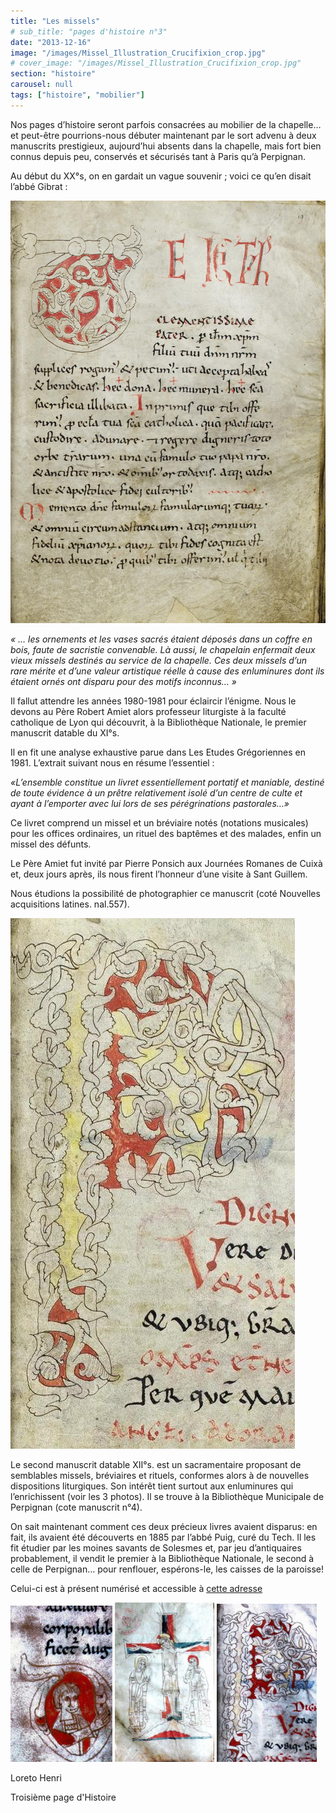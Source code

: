 ```yaml
---
title: "Les missels"
# sub_title: "pages d'histoire n°3"
date: "2013-12-16"
image: "/images/Missel_Illustration_Crucifixion_crop.jpg"
# cover_image: "/images/Missel_Illustration_Crucifixion_crop.jpg"
section: "histoire"
carousel: null
tags: ["histoire", "mobilier"]
---
```


<!-- #### Pages d'histoire n°3 -->

<div
      alt
      style="background-image: url('/images/Missel_Illustration_Crucifixion_crop.jpg')"
      class="article-img-center" ></div>

Nos pages d’histoire seront parfois consacrées au mobilier de la chapelle… et peut-être pourrions-nous débuter maintenant par le sort advenu à deux manuscrits prestigieux, aujourd’hui absents dans la chapelle, mais fort bien connus depuis peu, conservés et sécurisés tant à Paris qu’à Perpignan.

Au début du XX°s, on en gardait un vague souvenir ; voici ce qu’en disait l’abbé Gibrat :

<img
      alt
      src="/images/Missel_Ornement_G.jpg"
      class="article-img-small-float-left" />
<em>

« … les ornements et les vases sacrés étaient déposés dans un coffre en bois, faute de sacristie convenable. Là aussi, le chapelain enfermait deux vieux missels destinés au service de la chapelle. Ces deux missels d’un rare mérite et d’une valeur artistique réelle à cause des enluminures dont ils étaient ornés ont disparu pour des motifs inconnus… » </em>

Il fallut attendre les années 1980-1981 pour éclaircir l’énigme. Nous le devons au Père Robert Amiet alors professeur liturgiste à la faculté catholique de Lyon qui découvrit, à la Bibliothèque Nationale, le premier manuscrit datable du XI°s.

Il en fit une analyse exhaustive parue dans Les Etudes Grégoriennes en 1981. L’extrait suivant nous en résume l’essentiel :

<em>«L’ensemble constitue un livret essentiellement portatif et maniable, destiné de toute évidence à un prêtre relativement isolé d’un centre de culte et ayant à l’emporter avec lui lors de ses pérégrinations pastorales…»</em>

Ce livret comprend un missel et un bréviaire notés (notations musicales) pour les offices ordinaires, un rituel des baptêmes et des malades, enfin un missel des défunts.

Le Père Amiet fut invité par Pierre Ponsich aux Journées Romanes de Cuixà et, deux jours après, ils nous firent l’honneur d’une visite à Sant Guillem.

Nous étudions la possibilité de photographier ce manuscrit (coté Nouvelles acquisitions latines. nal.557).

<img
      alt
      src="/images/Missel_Ornement_P_crop.jpg"
      class="article-img-float-left" />

Le second manuscrit datable XII°s. est un sacramentaire proposant de semblables missels, bréviaires et rituels, conformes alors à de nouvelles dispositions liturgiques. Son intérêt tient surtout aux enluminures qui l’enrichissent (voir les 3 photos). Il se trouve à la Bibliothèque Municipale de Perpignan (cote manuscrit n°4).

On sait maintenant comment ces deux précieux livres avaient disparus: en fait, ils avaient été découverts en 1885 par l’abbé Puig, curé du Tech. Il les fit étudier par les moines savants de Solesmes et, par jeu d’antiquaires probablement, il vendit le premier à la Bibliothèque Nationale, le second à celle de Perpignan… pour renflouer, espérons-le, les caisses de la paroisse!

Celui-ci est à présent numérisé et accessible à <a class="inline-a" href="https://mediatheque-patrimoine.perpignan.fr/view.php?titn=0339027"> cette adresse</a>

<img
      alt
      src="/images/arles-missel-1.jpg"
      style="width: 163px; height: 250px"
/>
<img
      alt
      src="/images/4-cruci.jpg"
      style="width: 159px; height: 255px"
/>
<img
      alt
      src="/images/arles-missel-3.jpg"
      style="width: 160px; height: 253px"
/>

Loreto Henri

Troisième page d'Histoire
